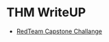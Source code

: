 # THM WriteUP
- [RedTeam Capstone Challange](https://github.com/zinzloun/THM_WriteUP/tree/5ca185109f7ed3ca3f310f73d06f9e87de03726d/RTM_Capstone)
